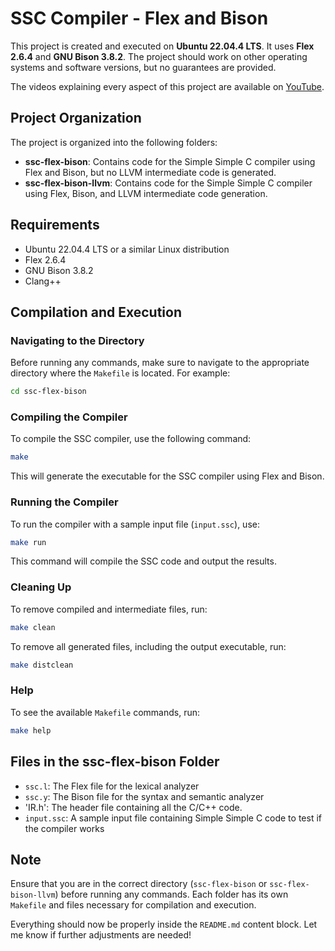 # SSC Compiler - Flex and Bison

This project is created and executed on **Ubuntu 22.04.4 LTS**. It uses **Flex 2.6.4** and **GNU Bison 3.8.2**. The project should work on other operating systems and software versions, but no guarantees are provided.

The videos explaining every aspect of this project are available on [YouTube](https://youtube.com/playlist?list=PLxP0p--aBHmL5uj9eecRFLIm1Qx2T8_sx&si=LvvqhGXqyp8faGQG).

## Project Organization

The project is organized into the following folders:

- **ssc-flex-bison**: Contains code for the Simple Simple C compiler using Flex and Bison, but no LLVM intermediate code is generated.
- **ssc-flex-bison-llvm**: Contains code for the Simple Simple C compiler using Flex, Bison, and LLVM intermediate code generation.

## Requirements

- Ubuntu 22.04.4 LTS or a similar Linux distribution
- Flex 2.6.4
- GNU Bison 3.8.2
- Clang++

## Compilation and Execution

### Navigating to the Directory

Before running any commands, make sure to navigate to the appropriate directory where the `Makefile` is located. For example:

```bash
cd ssc-flex-bison
```

### Compiling the Compiler

To compile the SSC compiler, use the following command:

```bash
make
```

This will generate the executable for the SSC compiler using Flex and Bison.

### Running the Compiler

To run the compiler with a sample input file (`input.ssc`), use:

```bash
make run
```

This command will compile the SSC code and output the results.

### Cleaning Up

To remove compiled and intermediate files, run:

```bash
make clean
```

To remove all generated files, including the output executable, run:

```bash
make distclean
```

### Help

To see the available `Makefile` commands, run:

```bash
make help
```

## Files in the ssc-flex-bison Folder

- `ssc.l`: The Flex file for the lexical analyzer
- `ssc.y`: The Bison file for the syntax and semantic analyzer
- 'IR.h': The header file containing all the C/C++ code.
- `input.ssc`: A sample input file containing Simple Simple C code to test if the compiler works

## Note

Ensure that you are in the correct directory (`ssc-flex-bison` or `ssc-flex-bison-llvm`) before running any commands. Each folder has its own `Makefile` and files necessary for compilation and execution.

Everything should now be properly inside the `README.md` content block. Let me know if further adjustments are needed!
